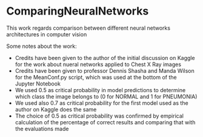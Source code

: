 # ComparingNeuralNetworks
This work regards comparison between different neural networks architectures in computer vision

Some notes about the work:
- Credits have been given to the author of the initial discussion on Kaggle for the work about nueral networks applied to Chest X Ray images
- Credits have been given to professor Dennis Shasha and Manda Wilson for the MeanConf.py script, which was used at the bottom of the Jupyter Notebook
- We used 0.5 as critical probability in model predictions to determine which class the image belongs to (0 for NORMAL and 1 for PNEUMONIA)
- We used also 0.7 as critical probability for the first model used as the author on Kaggle does the same
- The choice of 0.5 as critical probability was confirmed by empirical calculation of the percentage of correct results and comparing that with the evaluations made

